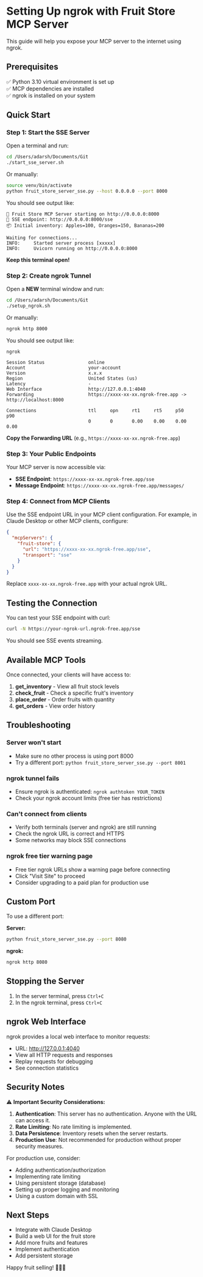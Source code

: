 # Setting Up ngrok with Fruit Store MCP Server

This guide will help you expose your MCP server to the internet using ngrok.

## Prerequisites

✅ Python 3.10 virtual environment is set up  
✅ MCP dependencies are installed  
✅ ngrok is installed on your system  

## Quick Start

### Step 1: Start the SSE Server

Open a terminal and run:

```bash
cd /Users/adarsh/Documents/Git
./start_sse_server.sh
```

Or manually:

```bash
source venv/bin/activate
python fruit_store_server_sse.py --host 0.0.0.0 --port 8000
```

You should see output like:
```
🍎 Fruit Store MCP Server starting on http://0.0.0.0:8000
📡 SSE endpoint: http://0.0.0.0:8000/sse
📦 Initial inventory: Apples=100, Oranges=150, Bananas=200

Waiting for connections...
INFO:     Started server process [xxxxx]
INFO:     Uvicorn running on http://0.0.0.0:8000
```

**Keep this terminal open!**

### Step 2: Create ngrok Tunnel

Open a **NEW** terminal window and run:

```bash
cd /Users/adarsh/Documents/Git
./setup_ngrok.sh
```

Or manually:

```bash
ngrok http 8000
```

You should see output like:
```
ngrok                                                          

Session Status                online                          
Account                       your-account                    
Version                       x.x.x                          
Region                        United States (us)             
Latency                       -                              
Web Interface                 http://127.0.0.1:4040          
Forwarding                    https://xxxx-xx-xx.ngrok-free.app -> http://localhost:8000

Connections                   ttl     opn     rt1     rt5     p50     p90
                              0       0       0.00    0.00    0.00    0.00
```

**Copy the Forwarding URL** (e.g., `https://xxxx-xx-xx.ngrok-free.app`)

### Step 3: Your Public Endpoints

Your MCP server is now accessible via:

- **SSE Endpoint**: `https://xxxx-xx-xx.ngrok-free.app/sse`
- **Message Endpoint**: `https://xxxx-xx-xx.ngrok-free.app/messages/`

### Step 4: Connect from MCP Clients

Use the SSE endpoint URL in your MCP client configuration. For example, in Claude Desktop or other MCP clients, configure:

```json
{
  "mcpServers": {
    "fruit-store": {
      "url": "https://xxxx-xx-xx.ngrok-free.app/sse",
      "transport": "sse"
    }
  }
}
```

Replace `xxxx-xx-xx.ngrok-free.app` with your actual ngrok URL.

## Testing the Connection

You can test your SSE endpoint with curl:

```bash
curl -N https://your-ngrok-url.ngrok-free.app/sse
```

You should see SSE events streaming.

## Available MCP Tools

Once connected, your clients will have access to:

1. **get_inventory** - View all fruit stock levels
2. **check_fruit** - Check a specific fruit's inventory
3. **place_order** - Order fruits with quantity
4. **get_orders** - View order history

## Troubleshooting

### Server won't start
- Make sure no other process is using port 8000
- Try a different port: `python fruit_store_server_sse.py --port 8001`

### ngrok tunnel fails
- Ensure ngrok is authenticated: `ngrok authtoken YOUR_TOKEN`
- Check your ngrok account limits (free tier has restrictions)

### Can't connect from clients
- Verify both terminals (server and ngrok) are still running
- Check the ngrok URL is correct and HTTPS
- Some networks may block SSE connections

### ngrok free tier warning page
- Free tier ngrok URLs show a warning page before connecting
- Click "Visit Site" to proceed
- Consider upgrading to a paid plan for production use

## Custom Port

To use a different port:

**Server:**
```bash
python fruit_store_server_sse.py --port 8080
```

**ngrok:**
```bash
ngrok http 8080
```

## Stopping the Server

1. In the server terminal, press `Ctrl+C`
2. In the ngrok terminal, press `Ctrl+C`

## ngrok Web Interface

ngrok provides a local web interface to monitor requests:

- URL: http://127.0.0.1:4040
- View all HTTP requests and responses
- Replay requests for debugging
- See connection statistics

## Security Notes

⚠️ **Important Security Considerations:**

1. **Authentication**: This server has no authentication. Anyone with the URL can access it.
2. **Rate Limiting**: No rate limiting is implemented.
3. **Data Persistence**: Inventory resets when the server restarts.
4. **Production Use**: Not recommended for production without proper security measures.

For production use, consider:
- Adding authentication/authorization
- Implementing rate limiting
- Using persistent storage (database)
- Setting up proper logging and monitoring
- Using a custom domain with SSL

## Next Steps

- Integrate with Claude Desktop
- Build a web UI for the fruit store
- Add more fruits and features
- Implement authentication
- Add persistent storage

Happy fruit selling! 🍎🍊🍌

